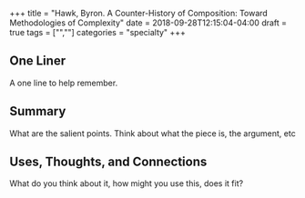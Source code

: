 +++
title = "Hawk, Byron. A Counter-History of Composition: Toward Methodologies of Complexity"
date = 2018-09-28T12:15:04-04:00
draft = true
tags = ["",""]
categories = "specialty"
+++
## One Liner
A one line to help remember.

## Summary
What are the salient points. Think about what the piece is, the argument, etc

## Uses, Thoughts, and Connections
What do you think about it, how might you use this, does it fit?
